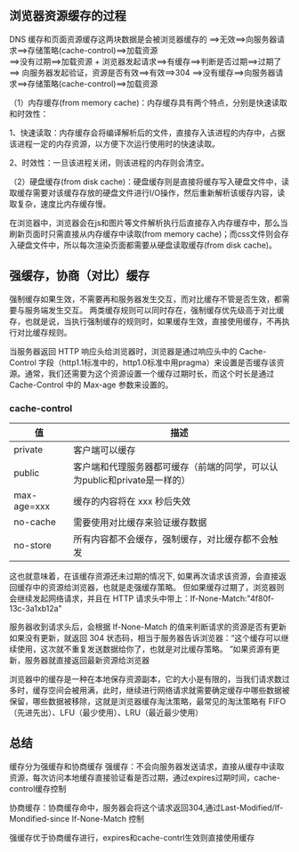 ## 浏览器资源缓存的过程
DNS 缓存和页面资源缓存这两块数据是会被浏览器缓存的                           ==>无效==>向服务器请求==>存储策略(cache-control)==>加载资源   
                                ==>没有过期==>加载资源                  +
浏览器发起请求==>有缓存==>判断是否过期==>过期了==> 向服务器发起验证，资源是否有效==>有效==>304
           ==>没有缓存==>向服务器请求==>存储策略(cache-control)==>加载资源
           
（1）内存缓存(from memory cache)：内存缓存具有两个特点，分别是快速读取和时效性：

1、快速读取：内存缓存会将编译解析后的文件，直接存入该进程的内存中，占据该进程一定的内存资源，以方便下次运行使用时的快速读取。

2、时效性：一旦该进程关闭，则该进程的内存则会清空。

（2）硬盘缓存(from disk cache)：硬盘缓存则是直接将缓存写入硬盘文件中，读取缓存需要对该缓存存放的硬盘文件进行I/O操作，然后重新解析该缓存内容，读取复杂，速度比内存缓存慢。

在浏览器中，浏览器会在js和图片等文件解析执行后直接存入内存缓存中，那么当刷新页面时只需直接从内存缓存中读取(from memory cache)；而css文件则会存入硬盘文件中，所以每次渲染页面都需要从硬盘读取缓存(from disk cache)。


## 强缓存，协商（对比）缓存
强制缓存如果生效，不需要再和服务器发生交互，而对比缓存不管是否生效，都需要与服务端发生交互。
两类缓存规则可以同时存在，强制缓存优先级高于对比缓存，也就是说，当执行强制缓存的规则时，如果缓存生效，直接使用缓存，不再执行对比缓存规则。


当服务器返回 HTTP 响应头给浏览器时，浏览器是通过响应头中的 Cache-Control 字段（http1.1标准中的，http1.0标准中用pragma）来设置是否缓存该资源。通常，我们还需要为这个资源设置一个缓存过期时长，而这个时长是通过 Cache-Control 中的 Max-age 参数来设置的。

### cache-control
| 值 | 描述 |
| ------ | ------ |
| private | 客户端可以缓存 | 
| public | 客户端和代理服务器都可缓存（前端的同学，可以认为public和private是一样的） |
| max-age=xxx |  缓存的内容将在 xxx 秒后失效 | 
| no-cache | 需要使用对比缓存来验证缓存数据 | 
| no-store | 所有内容都不会缓存，强制缓存，对比缓存都不会触发 | 




这也就意味着，在该缓存资源还未过期的情况下, 如果再次请求该资源，会直接返回缓存中的资源给浏览器，也就是走强缓存策略。
但如果缓存过期了，浏览器则会继续发起网络请求，并且在 HTTP 请求头中带上：If-None-Match:"4f80f-13c-3a1xb12a"

服务器收到请求头后，会根据 If-None-Match 的值来判断请求的资源是否有更新
如果没有更新，就返回 304 状态码，相当于服务器告诉浏览器：“这个缓存可以继续使用，这次就不重复发送数据给你了，也就是对比缓存策略。
”如果资源有更新，服务器就直接返回最新资源给浏览器

浏览器中的缓存是一种在本地保存资源副本，它的大小是有限的，当我们请求数过多时，缓存空间会被用满，此时，继续进行网络请求就需要确定缓存中哪些数据被保留，哪些数据被移除，这就是浏览器缓存淘汰策略，最常见的淘汰策略有 FIFO（先进先出）、LFU（最少使用）、LRU（最近最少使用）

## 总结
缓存分为强缓存和协商缓存
强缓存：不会向服务器发送请求，直接从缓存中读取资源，每次访问本地缓存直接验证看是否过期，通过expires过期时间，cache-control缓存控制  

协商缓存：协商缓存命中，服务器会将这个请求返回304,通过Last-Modified/If-Mondified-since If-None-Match 控制

强缓存优于协商缓存进行，expires和cache-contrl生效则直接使用缓存


